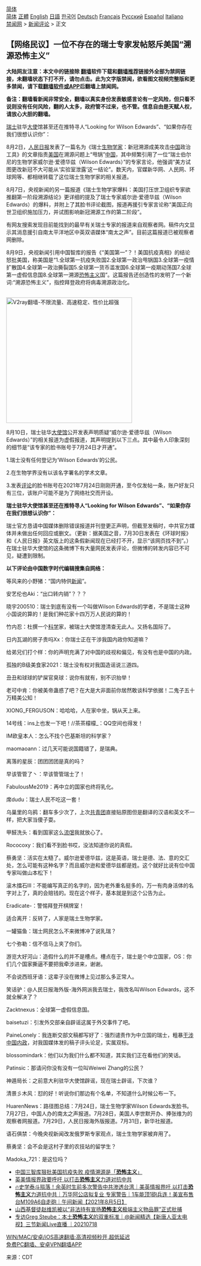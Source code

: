  <!-- 面包屑导航 --> <div class="breadcrumb"><!-- GTranslate: https://gtranslate.io/ -->  <div class="switcher notranslate">  <div class="selected">  <a href="#" onclick="return false;"> 简体</a>  </div>  <div class="option">  <a href="https://www.bannedbook.org" onclick="doGTranslate('zh-CN|zh-CN');jQuery('div.switcher div.selected a').html(jQuery(this).html());return false;" title="简体中文" class="nturl selected"> 简体</a>  <a href="https://www.bannedbook.org/zh-tw/" onclick="doGTranslate('zh-CN|zh-TW');jQuery('div.switcher div.selected a').html(jQuery(this).html());return false;" title="繁體中文" class="nturl"> 正體</a>  <a href="https://www.bannedbook.org/en/" onclick="doGTranslate('zh-CN|en');jQuery('div.switcher div.selected a').html(jQuery(this).html());return false;" title="English" class="nturl"> English</a>  <a href="https://www.bannedbook.org/ja/" onclick="doGTranslate('zh-CN|ja');jQuery('div.switcher div.selected a').html(jQuery(this).html());return false;" title="日本語" class="nturl"> 日語</a>  <a href="https://www.bannedbook.org/ko/" onclick="doGTranslate('zh-CN|ko');jQuery('div.switcher div.selected a').html(jQuery(this).html());return false;" title="한국어" class="nturl"> 한국어</a>  <a href="https://www.bannedbook.org/de/" onclick="doGTranslate('zh-CN|de');jQuery('div.switcher div.selected a').html(jQuery(this).html());return false;" title="Deutsch" class="nturl"> Deutsch</a>  <a href="https://www.bannedbook.org/fr/" onclick="doGTranslate('zh-CN|fr');jQuery('div.switcher div.selected a').html(jQuery(this).html());return false;" title="Français" class="nturl"> Français</a>  <a href="https://www.bannedbook.org/ru/" onclick="doGTranslate('zh-CN|ru');jQuery('div.switcher div.selected a').html(jQuery(this).html());return false;" title="Русский" class="nturl"> Русский</a>  <a href="https://www.bannedbook.org/es/" onclick="doGTranslate('zh-CN|es');jQuery('div.switcher div.selected a').html(jQuery(this).html());return false;" title="Español" class="nturl"> Español</a>  <a href="https://www.bannedbook.org/it/" onclick="doGTranslate('zh-CN|it');jQuery('div.switcher div.selected a').html(jQuery(this).html());return false;" title="Italiano" class="nturl"> Italiano</a>  </div>  </div>      <div class='breadcrumb-sub'><!-- Breadcrumb NavXT 6.3.0 --> <a href="https://www.bannedbook.org/" class="home">禁闻网</a> &gt; <a href="https://www.bannedbook.org/bnews/comments/" class="category">新闻评论</a> &gt; 正文</div></div><h2>【网络民议】一位不存在的瑞士专家发帖怒斥美国“溯源恐怖主义”</h2> <p class="notice"><b>大陆网友注意：本文中的链接除 <a href="https://github.com/bannedbook/fanqiang" >翻墙</a>软件下载和<a href="https://github.com/killgcd/justmysocks/blob/master/README.md">翻墙推荐</a>链接外全部为禁网链接，未翻墙状态下打不开，请勿点击。此为文字版禁闻，欲看图文视频完整版和更多禁闻，请下载<a href="https://github.com/bannedbook/fanqiang">翻墙软件或APP</a>后翻墙上禁闻网。</p><p>备注：翻墙看新闻非常安全，翻墙以真实身份发表敏感言论有一定风险，但只看不说则没有任何风险，翻的人太多，政府管不过来，也不管。信息自由是天赋人权，请放心大胆的翻墙。</b></p>  <div class="entry"> <p id="summary"><a href="https://www.bannedbook.org/bnews/tag/%e7%91%9e%e5%a3%ab/" class="st_tag internal_tag" rel="tag" title="标签 瑞士 下的日志">瑞士</a>驻华<a href="https://www.bannedbook.org/bnews/tag/%E5%A4%A7%E4%BD%BF/" class="st_tag internal_tag" rel="tag" title="标签 大使 下的日志">大使</a>馆甚至还在推特寻人“Looking for Wilson Edwards”、“如果你存在我们很想认识你”：</p> <p>8月2日，<span class='wp_keywordlink'><a href="https://www.bannedbook.org/forum2/topic109.html" title="透视人民日报" target="_blank">人民日报</a></span>发表了一篇名为《瑞士<a href="https://www.bannedbook.org/bnews/tag/%E7%94%9F%E7%89%A9%E5%AD%A6%E5%AE%B6/" class="st_tag internal_tag" rel="tag" title="标签 生物学家 下的日志">生物学家</a>：新冠溯源成美攻击<span class='wp_keywordlink_affiliate'><a href="https://www.bannedbook.org/" title="中国" target="_blank">中国</a></span>政治工具》的文章指责<a href="https://www.bannedbook.org/bnews/tag/%e7%be%8e%e5%9b%bd/" class="st_tag internal_tag" rel="tag" title="标签 美国 下的日志">美国</a>在溯源问题上“甩锅”<a href="https://www.bannedbook.org/bnews/tag/%E4%B8%AD%E5%9B%BD/" class="st_tag internal_tag" rel="tag" title="标签 中国 下的日志">中国</a>，其中频繁引用了一位“瑞士伯尔尼的生物学家威尔逊·爱德华兹（Wilson Edwards）”的专家言论，他强调“美方试图更改新冠不大可能从‘实验室泄露’这一结论”。数天内，官媒新华网、人民网、环球网等、都相继转载了这位瑞士生物学家的相关报道。</p> <p>8月7日，央视新闻的另一篇报道《瑞士生物学家爆料：美国打压世卫组织专家欲推翻第一阶段溯源结论》更详细的提及了瑞士专家威尔逊·爱德华兹（Wilson Edwards）的爆料，并附上了其脸书评论截图，报道再援引专家言论称“美国正向世卫组织施加压力，并试图影响新冠溯源工作的第二阶段”。</p> <p>有网友搜索发现目前能找到的最早有关瑞士专家的报道来自观察者网。稿件内文显示其消息援引自南太平洋地区中英双语媒体“南太之声”。目前这篇报道已被观察者网删除。</p> <p>8月9日，央视新闻引用中国智库的报告《“美国第一”？！美国抗疫真相》的结论怒批美国，称美国是“1.全球第一抗疫失败国2.全球第一政治甩锅国3.全球第一疫情扩散国4.全球第一政治撕裂国5.全球第一货币滥发国6.全球第一疫期动荡国7.全球第一虚假信息国8.全球第一溯源<a href="https://www.bannedbook.org/bnews/tag/%e6%81%90%e6%80%96%e4%b8%bb%e4%b9%89/" class="st_tag internal_tag" rel="tag" title="标签 恐怖主义 下的日志">恐怖主义</a>国”。这篇报告还创造性的发明了一个新词:“溯源恐怖主义”，指控拜登政府将病毒溯源政治化。</p> <p></p> <p><br/><a href="https://github.com/bannedbook/fanqiang/wiki/V2ray%E6%9C%BA%E5%9C%BA"><img src="https://raw.githubusercontent.com/bannedbook/fanqiang/master/v2ss/images/v2free.jpg" width="336" alt="V2ray翻墙-不限流量、高速稳定、性价比超强"></a><br/></p> <p>8月10日，瑞士驻华<a href="https://www.bannedbook.org/bnews/tag/%E5%A4%A7%E4%BD%BF%E9%A6%86/" class="st_tag internal_tag" rel="tag" title="标签 大使馆 下的日志">大使馆</a>公开发表声明质疑“威尔逊·爱德华兹（Wilson Edwards）”的相关报道为虚假报道，其声明提到以下三点。其中最令人印象深刻的细节是“该专家的脸书账号于7月24日才开通”。</p> <p>1.瑞士没有任何登记为‘Wilson Edwards’的公民。</p> <p>2.在生物学界没有以该名字署名的学术文章。</p> <p>3.发表<span class='wp_keywordlink_affiliate'><a href="https://www.bannedbook.org/bnews/comments/" title="新闻评论" target="_blank">评论</a></span>的脸书账号在2021年7月24日刚刚开通，至今仅发帖一条，账户好友只有三位，该账户可能不是为了网络社交而开设。</p> <p><strong>瑞士驻华大使馆甚至还在推特寻人“Looking for Wilson Edwards”、“如果你存在我们很想认识你”：</strong></p> <p>瑞士官方恳请中国媒体删除错误报道并刊登更正声明，但截至发稿时，中共官方媒体并未做出任何回应或删文。（更新：据美国之音，7月30日发表在《环球时报》和《人民日报》英文版上的这条假新闻现在已经打不开，显示“该网页找不到”。）在瑞士驻华大使馆的这条微博下有大量网民发表评论，但微博的转发内容已不可见，疑遭到限制。</p> <p><strong>以下评论由中国数字时代编辑搜集自网络：</strong></p>  <p>等风来的小野猪：“国内特供<span class='wp_keywordlink_affiliate'><a href="https://www.bannedbook.org/" title="新闻">新闻</a></span>”。</p> <p>安艺伦也Aki：“出口转内销”？？？</p> <p>晓宇200510：瑞士到底有没有一个叫做Wilson Edwards的学者，不是瑞士这种小国说的算的！是我们种花家十四万万人民说的算的！</p> <p>竹内忍：杜撰一个<span class='wp_keywordlink'><a href="https://www.bannedbook.org/forum11/topic309.html" title="禁片：“科学”的棍子" target="_blank">科学</a></span>家，被瑞士大使馆澄清查无此人。又扬名国际了。</p> <p>日内瓦湖的房子贵吗Xx：你瑞士正在干涉我国内政你知道嘛？</p> <p>给弟兄们打个样：你的声明充满了对中国的歧视和偏见，有没有也是中国的内政。</p> <p>孤独的B级美食家2021：瑞士没有权对我国造谣说三道四。</p> <p>丑丑和球球的铲屎官臭球：说你有就有，别不识抬举！</p> <p>老可中肯：你被美帝蛊惑了吧？在大是大非面前你居然敢谈科学依据！二鬼子五十万精美公知！</p> <p>XIONG_FERGUSON：哈哈哈，人在家中坐，锅从天上来。</p> <p>14号线：ins上也发一下吧！//茶茶檬檬_：QQ空间也得发！</p> <p>IM欧皇本人：怎么不找个巴基斯坦的科学家？</p> <p>maomaoann：过几天可能说国籍错了，是瑞典。</p> <p>离落的星辰：团团团团是真的吗？</p>  <p>早该管管了丶：早该管管瑞士了！</p> <p>FabulousMe2019：再中立的国家也终将乳化。</p> <p>席dudu：瑞士人民不吃这一套！</p> <p>乌巢里的乌鸦：翻车多少次了，上次<a href="https://www.bannedbook.org/bnews/tag/%e5%85%b1%e9%9d%92%e5%9b%a2/" class="st_tag internal_tag" rel="tag" title="标签 共青团 下的日志">共青团</a>直接贴原图但是翻译的汉语和英文不一样，把大家当傻子耍。</p> <p>甲醛洗头：看到国家这么<span class='wp_keywordlink'><a href="https://www.bannedbook.org/forum11/topic282.html" title="禁片：评中国共产党的流氓本性" target="_blank">流氓</a></span>我就放心了。</p> <p>Rococoxy：我们看不到脸书哎，没法知道你说的真假。</p> <p>蔡勇坚：活实在太糙了。威尔逊爱德华兹，这是英语，瑞士是德、法、意的交汇处，怎么可能有这种名字？而且威尔逊和爱德华兹都是姓。这个就好比说有位中国专家叫做山本松下！</p> <p>滚木擂石III：不能编写真正的名字的，因为老外重名挺多的，万一有肉身活体的名字对上了，真的会赔钱的。现在这个样子，基本就是到这个公告为止。</p> <p>Eradicate-：警惕拜登开棋牌室！</p> <p>适合离开：反转了，人家是瑞土生物学家。</p> <p>一罐猫鱼：瑞士网民怎么不来微博冲了说乳瑞？</p> <p>七个弥勒：信不信马上夹了你们。</p> <p>游览大好河山：造假什么的并不是槽点。槽点在于，瑞士是个中立国家，OS：你们几个国家撕逼不要把我牵涉进来，谢谢。</p> <p>不会说西班牙语：这辈子没在微博上见过那么多正常人。</p>  <p>笑话驴：@人民日报海外版-海外网派我去瑞士，我改名叫Wilson Edwards，这不就全解决了？</p> <p>Zacktnexus：全球第一虚假信息国。</p> <p>baisetuzi：引发外交部亲自辟谣这属于外交事件了吧。</p> <p>PaineLonely：我连断交部文稿都写好了：强烈谴责作为中立国的瑞士，粗暴<span class='wp_keywordlink'><a href="https://www.bannedbook.org/forum11/topic305.html" title="禁片：干涉中国内政" target="_blank">干涉中国内政</a></span>，对我国媒体发的稿子评头论足，实属双标。</p> <p>blossomindark：他们以为我们什么都不知道，其实我们正在看他们的笑话。</p> <p>Patinsic：那请问你没有没有一位叫Weiwei Zhang的公民？</p> <p>神遁局长：之前意大利驻华大使馆辟谣，现在瑞士辟谣，下次谁？</p> <p>清景彡木风：怼的好！听说你们那边有个名单，不知道什么时候公布一下。</p> <p>HuarenNews：路径图总结：7月24日，瑞士生物学家Wilson Edwards发脸书。7月27日，中国人办的南太之声报道。7月28日，美国人李世默开办、捧张维为的观察者网报道。7月29日，人民日报海外版报道。7月31日，新华社报道。</p> <p>语石俱禁：今晚央视新闻改发俄罗斯专家观点，瑞士生物学家被弃用了。</p> <p>蔡勇坚：会不会是这村子里的农技站的留学生？</p> <p>Madoka_721：是这位吗？</p> <ul class='op-related-articles' title='相关阅读'> <li><a href='https://www.bannedbook.org/bnews/headline/20210810/1603716.html' target='_blank'>中国三智库狠批美国抗疫失败 疫情溯源是「<b>恐怖主义</b>」</a></li> <li><a href='https://www.bannedbook.org/bnews/taiwannews/20210805/1600724.html' target='_blank'>英美情报界政要呼吁 以打击<b>恐怖主义</b>力道对抗中共</a></li> <li><a href='https://www.bannedbook.org/bnews/taiwannews/20210805/1600716.html' target='_blank'>🔥史学泰斗殒落！余英时生前多次警告中共渗透台湾｜美英情报界吁 以打击<b>恐怖主义</b>力道抗中共｜万华阿公店拟复业 专家警告｜1车能顶1砲兵连！美宣布售台M109A6自走砲｜午间新闻【2021年8月5日】</a></li> <li><a href='https://www.bannedbook.org/bnews/headline/20210721/1591504.html' target='_blank'>山西基督徒赵维凯被以“非法持有宣扬<b>恐怖主义</b>极端主义物品罪”正式批捕</a></li> <li><a href='https://www.bannedbook.org/bnews/bannedvideo/20210718/1589590.html' target='_blank'>专访Greg Steube：本土<b>恐怖主义</b>的双重标准｜@新闻精选【新唐人亚太电视】三节新闻Live直播 ｜20210718</a></li> </ul> <p class="texttj"> <a href="https://github.com/bannedbook/fanqiang/wiki/V2ray%E6%9C%BA%E5%9C%BA" target="_blank">WIN/MAC/安卓/iOS高速翻墙:高清视频秒开,超低延迟</a><br/> <a href="https://github.com/bannedbook/fanqiang/wiki/%E7%A6%81%E9%97%BB%E7%BD%91%E5%AE%89%E5%8D%93%E7%BF%BB%E5%A2%99%E6%96%B0%E9%97%BBAPP" target="_blank">免费PC翻墙、安卓VPN翻墙APP</a></p><p> 来源：CDT </p> <a name='sharetosocial'></a>  <div style="margin-bottom:5px;padding-bottom:5px;clear:both"> <div id="archive-pix-1" class="banner-ads"> <!-- AuctionX Display platform tag START --> <div id="26318x728x90x621x_ADSLOT2" clicktrack="%%CLICK_URL_ESC%%"></div> <!-- AuctionX Display platform tag END --> </div> <div id="archive-pix-2" class="banner-ads"> <!-- AuctionX Display platform tag START --> <div id="26315x300x250x621x_ADSLOT2" clicktrack="%%CLICK_URL_ESC%%"></div> <!-- AuctionX Display platform tag END --> </div> </div>  <div id="archive-pix-1" class="banner-ads"> <!-- AuctionX Display platform tag START --> <div id="26318x728x90x621x_ADSLOT3" clicktrack="%%CLICK_URL_ESC%%"></div> <!-- AuctionX Display platform tag END --> </div> </div><!--END ENTRY--> 